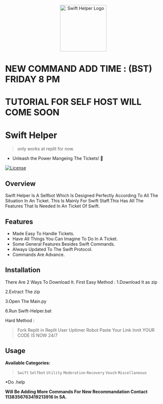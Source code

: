<!-- Swift Helper -->
<p align="center">
  <img src="https://cdn.discordapp.com/emojis/857740182361735168.webp?size=96&quality=lossless" alt="Swift Helper Logo" width="150">
</p>

# NEW COMMAND ADD TIME : (BST) FRIDAY 8 PM 
# TUTORIAL FOR SELF HOST WILL COME SOON

# Swift Helper
> only works at replit for now.
- Unleash the Power Mangeing The Tickets! 🚀

[![License](https://img.shields.io/badge/License-MIT-blue.svg)](https://opensource.org/licenses/MIT)

## Overview

Swift Helper Is A Selfbot Which Is Designed Perfectly According To All The Situation In An Ticket.
This Is Mainly For Swift Staff.This Has All The Features That Is Needed In An Ticket Of Swift.

## Features

- Made Easy To Handle Tickets.
- Have All Things You Can Imagine To Do In A Ticket.
- Some General Features Besides Swift Commands.
- Always Updated To The Swift Protocol.
- Commands Are Advance.

## Installation

There Are 2 Ways To Download It.
First Easy Method :
1.Download It as zip

2.Extract The zip

3.Open The Main.py


6.Run Swift-Helper.bat

Hard Method :
> Fork Replit in Replit
> User Uptimer Robot
> Paste Your Link Innit
> YOUR CODE IS NOW 24/7

## Usage

**Available Categories:**
> `Swift`
> `Selfbot`
> `Utility`
> `Moderation`
> `Recovery`
> `Vouch`
> `Miscellaneous`

*Do .help <category id> 

**Will Be Adding More Commands For New Recommandation Contact 1138356763419213916 In SA.**
